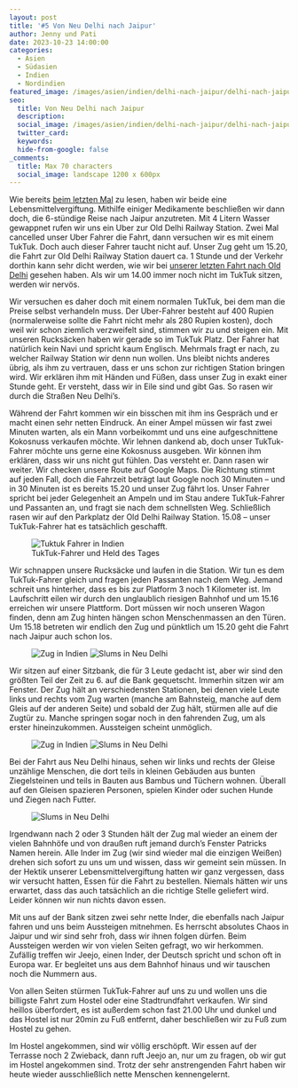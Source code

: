 ```yaml
---
layout: post
title: '#5 Von Neu Delhi nach Jaipur'
author: Jenny und Pati
date: 2023-10-23 14:00:00
categories:
  - Asien
  - Südasien
  - Indien
  - Nordindien
featured_image: /images/asien/indien/delhi-nach-jaipur/delhi-nach-jaipur-featured.jpg
seo:
  title: Von Neu Delhi nach Jaipur
  description:
  social_image: /images/asien/indien/delhi-nach-jaipur/delhi-nach-jaipur-featured.jpg
  twitter_card:
  keywords:
  hide-from-google: false
_comments:
  title: Max 70 characters
  social_image: landscape 1200 x 600px
---
```

Wie bereits [beim letzten Mal](2023-10-22-neu-delhi) zu lesen, haben wir beide eine Lebensmittelvergiftung. Mithilfe einiger Medikamente beschließen wir dann doch, die 6-stündige Reise nach Jaipur anzutreten. Mit 4 Litern Wasser gewappnet rufen wir uns ein Uber zur Old Delhi Railway Station. Zwei Mal cancelled unser Uber Fahrer die Fahrt, dann versuchen wir es mit einem TukTuk. Doch auch dieser Fahrer taucht nicht auf. Unser Zug geht um 15.20, die Fahrt zur Old Delhi Railway Station dauert ca. 1 Stunde und der Verkehr dorthin kann sehr dicht werden, wie wir bei [unserer letzten Fahrt nach Old Delhi](2023-10-22-neu-delhi) gesehen haben. Als wir um 14.00 immer noch nicht im TukTuk sitzen, werden wir nervös.

Wir versuchen es daher doch mit einem normalen TukTuk, bei dem man die Preise selbst verhandeln muss. Der Uber-Fahrer besteht auf 400 Rupien (normalerweise sollte die Fahrt nicht mehr als 280 Rupien kosten), doch weil wir schon ziemlich verzweifelt sind, stimmen wir zu und steigen ein. Mit unseren Rucksäcken haben wir gerade so im TukTuk Platz. Der Fahrer hat natürlich kein Navi und spricht kaum Englisch. Mehrmals fragt er nach, zu welcher Railway Station wir denn nun wollen. Uns bleibt nichts anderes übrig, als ihm zu vertrauen, dass er uns schon zur richtigen Station bringen wird. Wir erklären ihm mit Händen und Füßen, dass unser Zug in exakt einer Stunde geht. Er versteht, dass wir in Eile sind und gibt Gas. So rasen wir durch die Straßen Neu Delhi’s.

Während der Fahrt kommen wir ein bisschen mit ihm ins Gespräch und er macht einen sehr netten Eindruck. An einer Ampel müssen wir fast zwei Minuten warten, als ein Mann vorbeikommt und uns eine aufgeschnittene Kokosnuss verkaufen möchte. Wir lehnen dankend ab, doch unser TukTuk-Fahrer möchte uns gerne eine Kokosnuss ausgeben. Wir können ihm erklären, dass wir uns nicht gut fühlen. Das versteht er. Dann rasen wir weiter. Wir checken unsere Route auf Google Maps. Die Richtung stimmt auf jeden Fall, doch die Fahrzeit beträgt laut Google noch 30 Minuten – und in 30 Minuten ist es bereits 15.20 und unser Zug fährt los. Unser Fahrer spricht bei jeder Gelegenheit an Ampeln und im Stau andere TukTuk-Fahrer und Passanten an, und fragt sie nach dem schnellsten Weg. Schließlich rasen wir auf den Parkplatz der Old Delhi Railway Station. 15.08 – unser TukTuk-Fahrer hat es tatsächlich geschafft.

<figure class="img1">
 	<img src="/images/asien/indien/delhi-nach-jaipur/delhi-nach-jaipur-1.jpg" alt="Tuktuk Fahrer in Indien">
  <figcaption> TukTuk-Fahrer und Held des Tages</figcaption>
</figure>

Wir schnappen unsere Rucksäcke und laufen in die Station. Wir tun es dem TukTuk-Fahrer gleich und fragen jeden Passanten nach dem Weg. Jemand schreit uns hinterher, dass es bis zur Platform 3 noch 1 Kilometer ist. Im Laufschritt eilen wir durch den unglaublich riesigen Bahnhof und um 15.16 erreichen wir unsere Plattform. Dort müssen wir noch unseren Wagon finden, denn am Zug hinten hängen schon Menschenmassen an den Türen. Um 15.18 betreten wir endlich den Zug und pünktlich um 15.20 geht die Fahrt nach Jaipur auch schon los.

<figure class="img2">
 	<img src="/images/asien/indien/delhi-nach-jaipur/delhi-nach-jaipur-6.jpg" alt="Zug in Indien">
  <img src="/images/asien/indien/delhi-nach-jaipur/delhi-nach-jaipur-3.jpg" alt="Slums in Neu Delhi">
</figure>

Wir sitzen auf einer Sitzbank, die für 3 Leute gedacht ist, aber wir sind den größten Teil der Zeit zu 6. auf die Bank gequetscht. Immerhin sitzen wir am Fenster. Der Zug hält an verschiedensten Stationen, bei denen viele Leute links und rechts vom Zug warten (manche am Bahnsteig, manche auf dem Gleis auf der anderen Seite) und sobald der Zug hält, stürmen alle auf die Zugtür zu. Manche springen sogar noch in den fahrenden Zug, um als erster hineinzukommen. Aussteigen scheint unmöglich.

<figure class="img2">
 	<img src="/images/asien/indien/delhi-nach-jaipur/delhi-nach-jaipur-5.jpg" alt="Zug in Indien">
  <img src="/images/asien/indien/delhi-nach-jaipur/delhi-nach-jaipur-2.jpg" alt="Slums in Neu Delhi">
</figure>

Bei der Fahrt aus Neu Delhi hinaus, sehen wir links und rechts der Gleise unzählige Menschen, die dort teils in kleinen Gebäuden aus bunten Ziegelsteinen und teils in Bauten aus Bambus und Tüchern wohnen. Überall auf den Gleisen spazieren Personen, spielen Kinder oder suchen Hunde und Ziegen nach Futter.

<figure class="img1">
 	<img src="/images/asien/indien/delhi-nach-jaipur/delhi-nach-jaipur-4.jpg" alt="Slums in Neu Delhi">
</figure>

Irgendwann nach 2 oder 3 Stunden hält der Zug mal wieder an einem der vielen Bahnhöfe und von draußen ruft jemand durch’s Fenster Patricks Namen herein. Alle Inder im Zug (wir sind wieder mal die einzigen Weißen) drehen sich sofort zu uns um und wissen, dass wir gemeint sein müssen. In der Hektik unserer Lebensmittelvergiftung hatten wir ganz vergessen, dass wir versucht hatten, Essen für die Fahrt zu bestellen. Niemals hätten wir uns erwartet, dass das auch tatsächlich an die richtige Stelle geliefert wird. Leider können wir nun nichts davon essen.

Mit uns auf der Bank sitzen zwei sehr nette Inder, die ebenfalls nach Jaipur fahren und uns beim Aussteigen mitnehmen. Es herrscht absolutes Chaos in Jaipur und wir sind sehr froh, dass wir ihnen folgen dürfen. Beim Aussteigen werden wir von vielen Seiten gefragt, wo wir herkommen. Zufällig treffen wir Jeejo, einen Inder, der Deutsch spricht und schon oft in Europa war. Er begleitet uns aus dem Bahnhof hinaus und wir tauschen noch die Nummern aus.

Von allen Seiten stürmen TukTuk-Fahrer auf uns zu und wollen uns die billigste Fahrt zum Hostel oder eine Stadtrundfahrt verkaufen. Wir sind heillos überfordert, es ist außerdem schon fast 21.00 Uhr und dunkel und das Hostel ist nur 20min zu Fuß entfernt, daher beschließen wir zu Fuß zum Hostel zu gehen.

Im Hostel angekommen, sind wir völlig erschöpft. Wir essen auf der Terrasse noch 2 Zwieback, dann ruft Jeejo an, nur um zu fragen, ob wir gut im Hostel angekommen sind. Trotz der sehr anstrengenden Fahrt haben wir heute wieder ausschließlich nette Menschen kennengelernt.
